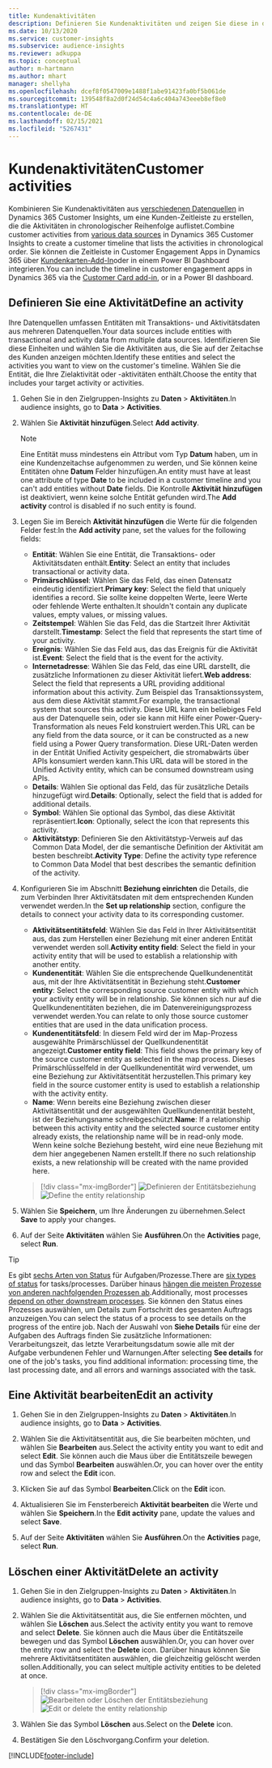 ```yaml
---
title: Kundenaktivitäten
description: Definieren Sie Kundenaktivitäten und zeigen Sie diese in der Kundenzeitleiste an.
ms.date: 10/13/2020
ms.service: customer-insights
ms.subservice: audience-insights
ms.reviewer: adkuppa
ms.topic: conceptual
author: m-hartmann
ms.author: mhart
manager: shellyha
ms.openlocfilehash: dcef8f0547009e1488f1abe91423fa0bf5b061de
ms.sourcegitcommit: 139548f8a2d0f24d54c4a6c404a743eeeb8ef8e0
ms.translationtype: HT
ms.contentlocale: de-DE
ms.lasthandoff: 02/15/2021
ms.locfileid: "5267431"
---
```

# <a name="customer-activities"></a><span data-ttu-id="88198-103">Kundenaktivitäten</span><span class="sxs-lookup"><span data-stu-id="88198-103">Customer activities</span></span>

<span data-ttu-id="88198-104">Kombinieren Sie Kundenaktivitäten aus [verschiedenen Datenquellen](data-sources.md) in Dynamics 365 Customer Insights, um eine Kunden-Zeitleiste zu erstellen, die die Aktivitäten in chronologischer Reihenfolge auflistet.</span><span class="sxs-lookup"><span data-stu-id="88198-104">Combine customer activities from [various data sources](data-sources.md) in Dynamics 365 Customer Insights to create a customer timeline that lists the activities in chronological order.</span></span> <span data-ttu-id="88198-105">Sie können die Zeitleiste in Customer Engagement Apps in Dynamics 365 über [Kundenkarten-Add-In](customer-card-add-in.md)oder in einem Power BI Dashboard integrieren.</span><span class="sxs-lookup"><span data-stu-id="88198-105">You can include the timeline in customer engagement apps in Dynamics 365 via the [Customer Card add-in](customer-card-add-in.md), or in a Power BI dashboard.</span></span>

## <a name="define-an-activity"></a><span data-ttu-id="88198-106">Definieren Sie eine Aktivität</span><span class="sxs-lookup"><span data-stu-id="88198-106">Define an activity</span></span>

<span data-ttu-id="88198-107">Ihre Datenquellen umfassen Entitäten mit Transaktions- und Aktivitätsdaten aus mehreren Datenquellen.</span><span class="sxs-lookup"><span data-stu-id="88198-107">Your data sources include entities with transactional and activity data from multiple data sources.</span></span> <span data-ttu-id="88198-108">Identifizieren Sie diese Einheiten und wählen Sie die Aktivitäten aus, die Sie auf der Zeitachse des Kunden anzeigen möchten.</span><span class="sxs-lookup"><span data-stu-id="88198-108">Identify these entities and select the activities you want to view on the customer's timeline.</span></span> <span data-ttu-id="88198-109">Wählen Sie die Entität, die Ihre Zielaktivität oder -aktivitäten enthält.</span><span class="sxs-lookup"><span data-stu-id="88198-109">Choose the entity that includes your target activity or activities.</span></span>

1. <span data-ttu-id="88198-110">Gehen Sie in den Zielgruppen-Insights zu **Daten** > **Aktivitäten**.</span><span class="sxs-lookup"><span data-stu-id="88198-110">In audience insights, go to **Data** > **Activities**.</span></span>

1. <span data-ttu-id="88198-111">Wählen Sie **Aktivität hinzufügen**.</span><span class="sxs-lookup"><span data-stu-id="88198-111">Select **Add activity**.</span></span>

   > [!NOTE]
   > <span data-ttu-id="88198-112">Eine Entität muss mindestens ein Attribut vom Typ **Datum** haben, um in eine Kundenzeitachse aufgenommen zu werden, und Sie können keine Entitäten ohne **Datum** Felder hinzufügen.</span><span class="sxs-lookup"><span data-stu-id="88198-112">An entity must have at least one attribute of type **Date** to be included in a customer timeline and you can't add entities without **Date** fields.</span></span> <span data-ttu-id="88198-113">Die Kontrolle **Aktivität hinzufügen** ist deaktiviert, wenn keine solche Entität gefunden wird.</span><span class="sxs-lookup"><span data-stu-id="88198-113">The **Add activity** control is disabled if no such entity is found.</span></span>

1. <span data-ttu-id="88198-114">Legen Sie im Bereich **Aktivität hinzufügen** die Werte für die folgenden Felder fest:</span><span class="sxs-lookup"><span data-stu-id="88198-114">In the **Add activity** pane, set the values for the following fields:</span></span>

   - <span data-ttu-id="88198-115">**Entität**: Wählen Sie eine Entität, die Transaktions- oder Aktivitätsdaten enthält.</span><span class="sxs-lookup"><span data-stu-id="88198-115">**Entity**: Select an entity that includes transactional or activity data.</span></span>
   - <span data-ttu-id="88198-116">**Primärschlüssel**: Wählen Sie das Feld, das einen Datensatz eindeutig identifiziert.</span><span class="sxs-lookup"><span data-stu-id="88198-116">**Primary key**: Select the field that uniquely identifies a record.</span></span> <span data-ttu-id="88198-117">Sie sollte keine doppelten Werte, leere Werte oder fehlende Werte enthalten.</span><span class="sxs-lookup"><span data-stu-id="88198-117">It shouldn't contain any duplicate values, empty values, or missing values.</span></span>
   - <span data-ttu-id="88198-118">**Zeitstempel**: Wählen Sie das Feld, das die Startzeit Ihrer Aktivität darstellt.</span><span class="sxs-lookup"><span data-stu-id="88198-118">**Timestamp**: Select the field that represents the start time of your activity.</span></span>
   - <span data-ttu-id="88198-119">**Ereignis**: Wählen Sie das Feld aus, das das Ereignis für die Aktivität ist.</span><span class="sxs-lookup"><span data-stu-id="88198-119">**Event**: Select the field that is the event for the activity.</span></span>
   - <span data-ttu-id="88198-120">**Internetadresse**: Wählen Sie das Feld, das eine URL darstellt, die zusätzliche Informationen zu dieser Aktivität liefert.</span><span class="sxs-lookup"><span data-stu-id="88198-120">**Web address**: Select the field that represents a URL providing additional information about this activity.</span></span> <span data-ttu-id="88198-121">Zum Beispiel das Transaktionssystem, aus dem diese Aktivität stammt.</span><span class="sxs-lookup"><span data-stu-id="88198-121">For example, the transactional system that sources this activity.</span></span> <span data-ttu-id="88198-122">Diese URL kann ein beliebiges Feld aus der Datenquelle sein, oder sie kann mit Hilfe einer Power-Query-Transformation als neues Feld konstruiert werden.</span><span class="sxs-lookup"><span data-stu-id="88198-122">This URL can be any field from the data source, or it can be constructed as a new field using a Power Query transformation.</span></span> <span data-ttu-id="88198-123">Diese URL-Daten werden in der Entität Unified Activity gespeichert, die stromabwärts über APIs konsumiert werden kann.</span><span class="sxs-lookup"><span data-stu-id="88198-123">This URL data will be stored in the Unified Activity entity, which can be consumed downstream using APIs.</span></span>
   - <span data-ttu-id="88198-124">**Details**: Wählen Sie optional das Feld, das für zusätzliche Details hinzugefügt wird.</span><span class="sxs-lookup"><span data-stu-id="88198-124">**Details**: Optionally, select the field that is added for additional details.</span></span>
   - <span data-ttu-id="88198-125">**Symbol**: Wählen Sie optional das Symbol, das diese Aktivität repräsentiert.</span><span class="sxs-lookup"><span data-stu-id="88198-125">**Icon**: Optionally, select the icon that represents this activity.</span></span>
   - <span data-ttu-id="88198-126">**Aktivitätstyp**: Definieren Sie den Aktivitätstyp-Verweis auf das Common Data Model, der die semantische Definition der Aktivität am besten beschreibt.</span><span class="sxs-lookup"><span data-stu-id="88198-126">**Activity Type**: Define the activity type reference to Common Data Model that best describes the semantic definition of the activity.</span></span>

1. <span data-ttu-id="88198-127">Konfigurieren Sie im Abschnitt **Beziehung einrichten** die Details, die zum Verbinden Ihrer Aktivitätsdaten mit dem entsprechenden Kunden verwendet werden.</span><span class="sxs-lookup"><span data-stu-id="88198-127">In the **Set up relationship** section, configure the details to connect your activity data to its corresponding customer.</span></span>

    - <span data-ttu-id="88198-128">**Aktivitätsentitätsfeld**: Wählen Sie das Feld in Ihrer Aktivitätsentität aus, das zum Herstellen einer Beziehung mit einer anderen Entität verwendet werden soll.</span><span class="sxs-lookup"><span data-stu-id="88198-128">**Activity entity field**: Select the field in your activity entity that will be used to establish a relationship with another entity.</span></span>
    - <span data-ttu-id="88198-129">**Kundenentität**: Wählen Sie die entsprechende Quellkundenentität aus, mit der Ihre Aktivitätsentität in Beziehung steht.</span><span class="sxs-lookup"><span data-stu-id="88198-129">**Customer entity**: Select the corresponding source customer entity with which your activity entity will be in relationship.</span></span> <span data-ttu-id="88198-130">Sie können sich nur auf die Quellkundenentitäten beziehen, die im Datenvereinigungsprozess verwendet werden.</span><span class="sxs-lookup"><span data-stu-id="88198-130">You can relate to only those source customer entities that are used in the data unification process.</span></span>
    - <span data-ttu-id="88198-131">**Kundenentitätsfeld**: In diesem Feld wird der im Map-Prozess ausgewählte Primärschlüssel der Quellkundenentität angezeigt.</span><span class="sxs-lookup"><span data-stu-id="88198-131">**Customer entity field**: This field shows the primary key of the source customer entity as selected in the map process.</span></span> <span data-ttu-id="88198-132">Dieses Primärschlüsselfeld in der Quellkundenentität wird verwendet, um eine Beziehung zur Aktivitätsentität herzustellen.</span><span class="sxs-lookup"><span data-stu-id="88198-132">This primary key field in the source customer entity is used to establish a relationship with the activity entity.</span></span>
    - <span data-ttu-id="88198-133">**Name**: Wenn bereits eine Beziehung zwischen dieser Aktivitätsentität und der ausgewählten Quellkundenentität besteht, ist der Beziehungsname schreibgeschützt.</span><span class="sxs-lookup"><span data-stu-id="88198-133">**Name**: If a relationship between this activity entity and the selected source customer entity already exists, the relationship name will be in read-only mode.</span></span> <span data-ttu-id="88198-134">Wenn keine solche Beziehung besteht, wird eine neue Beziehung mit dem hier angegebenen Namen erstellt.</span><span class="sxs-lookup"><span data-stu-id="88198-134">If there no such relationship exists, a new relationship will be created with the name provided here.</span></span>
   
   > [!div class="mx-imgBorder"]
   > <span data-ttu-id="88198-135">![Definieren der Entitätsbeziehung](media/activities-entities-define.png "Definieren Sie die Entitätsbeziehung")</span><span class="sxs-lookup"><span data-stu-id="88198-135">![Define the entity relationship](media/activities-entities-define.png "Define the entity relationship")</span></span>

1. <span data-ttu-id="88198-136">Wählen Sie **Speichern**, um Ihre Änderungen zu übernehmen.</span><span class="sxs-lookup"><span data-stu-id="88198-136">Select **Save** to apply your changes.</span></span>

1. <span data-ttu-id="88198-137">Auf der Seite **Aktivitäten** wählen Sie **Ausführen**.</span><span class="sxs-lookup"><span data-stu-id="88198-137">On the **Activities** page, select **Run**.</span></span>

> [!TIP]
> <span data-ttu-id="88198-138">Es gibt [sechs Arten von Status](system.md#status-types) für Aufgaben/Prozesse.</span><span class="sxs-lookup"><span data-stu-id="88198-138">There are [six types of status](system.md#status-types) for tasks/processes.</span></span> <span data-ttu-id="88198-139">Darüber hinaus [hängen die meisten Prozesse von anderen nachfolgenden Prozessen ab](system.md#refresh-policies).</span><span class="sxs-lookup"><span data-stu-id="88198-139">Additionally, most processes [depend on other downstream processes](system.md#refresh-policies).</span></span> <span data-ttu-id="88198-140">Sie können den Status eines Prozesses auswählen, um Details zum Fortschritt des gesamten Auftrags anzuzeigen.</span><span class="sxs-lookup"><span data-stu-id="88198-140">You can select the status of a process to see details on the progress of the entire job.</span></span> <span data-ttu-id="88198-141">Nach der Auswahl von **Siehe Details** für eine der Aufgaben des Auftrags finden Sie zusätzliche Informationen: Verarbeitungszeit, das letzte Verarbeitungsdatum sowie alle mit der Aufgabe verbundenen Fehler und Warnungen.</span><span class="sxs-lookup"><span data-stu-id="88198-141">After selecting **See details** for one of the job's tasks, you find additional information: processing time, the last processing date, and all errors and warnings associated with the task.</span></span>

## <a name="edit-an-activity"></a><span data-ttu-id="88198-142">Eine Aktivität bearbeiten</span><span class="sxs-lookup"><span data-stu-id="88198-142">Edit an activity</span></span>

1. <span data-ttu-id="88198-143">Gehen Sie in den Zielgruppen-Insights zu **Daten** > **Aktivitäten**.</span><span class="sxs-lookup"><span data-stu-id="88198-143">In audience insights, go to **Data** > **Activities**.</span></span>

2. <span data-ttu-id="88198-144">Wählen Sie die Aktivitätsentität aus, die Sie bearbeiten möchten, und wählen Sie **Bearbeiten** aus.</span><span class="sxs-lookup"><span data-stu-id="88198-144">Select the activity entity you want to edit and select **Edit**.</span></span> <span data-ttu-id="88198-145">Sie können auch die Maus über die Entitätszeile bewegen und das Symbol **Bearbeiten** auswählen.</span><span class="sxs-lookup"><span data-stu-id="88198-145">Or, you can hover over the entity row and select the **Edit** icon.</span></span>

3. <span data-ttu-id="88198-146">Klicken Sie auf das Symbol **Bearbeiten**.</span><span class="sxs-lookup"><span data-stu-id="88198-146">Click on the **Edit** icon.</span></span>

4. <span data-ttu-id="88198-147">Aktualisieren Sie im Fensterbereich **Aktivität bearbeiten** die Werte und wählen Sie **Speichern**.</span><span class="sxs-lookup"><span data-stu-id="88198-147">In the **Edit activity** pane, update the values and select **Save**.</span></span>

5. <span data-ttu-id="88198-148">Auf der Seite **Aktivitäten** wählen Sie **Ausführen**.</span><span class="sxs-lookup"><span data-stu-id="88198-148">On the **Activities** page, select **Run**.</span></span>

## <a name="delete-an-activity"></a><span data-ttu-id="88198-149">Löschen einer Aktivität</span><span class="sxs-lookup"><span data-stu-id="88198-149">Delete an activity</span></span>

1. <span data-ttu-id="88198-150">Gehen Sie in den Zielgruppen-Insights zu **Daten** > **Aktivitäten**.</span><span class="sxs-lookup"><span data-stu-id="88198-150">In audience insights, go to **Data** > **Activities**.</span></span>

2. <span data-ttu-id="88198-151">Wählen Sie die Aktivitätsentität aus, die Sie entfernen möchten, und wählen Sie **Löschen** aus.</span><span class="sxs-lookup"><span data-stu-id="88198-151">Select the activity entity you want to remove and select **Delete**.</span></span> <span data-ttu-id="88198-152">Sie können auch die Maus über die Entitätszeile bewegen und das Symbol **Löschen** auswählen.</span><span class="sxs-lookup"><span data-stu-id="88198-152">Or, you can hover over the entity row and select the **Delete** icon.</span></span> <span data-ttu-id="88198-153">Darüber hinaus können Sie mehrere Aktivitätsentitäten auswählen, die gleichzeitig gelöscht werden sollen.</span><span class="sxs-lookup"><span data-stu-id="88198-153">Additionally, you can select multiple activity entities to be deleted at once.</span></span>
   > [!div class="mx-imgBorder"]
   > <span data-ttu-id="88198-154">![Bearbeiten oder Löschen der Entitätsbeziehung](media/activities-entities-edit-delete.png "Bearbeiten oder Löschen der Entitätsbeziehung")</span><span class="sxs-lookup"><span data-stu-id="88198-154">![Edit or delete the entity relationship](media/activities-entities-edit-delete.png "Edit or delete the entity relationship")</span></span>

3. <span data-ttu-id="88198-155">Wählen Sie das Symbol **Löschen** aus.</span><span class="sxs-lookup"><span data-stu-id="88198-155">Select on the **Delete** icon.</span></span>

4. <span data-ttu-id="88198-156">Bestätigen Sie den Löschvorgang.</span><span class="sxs-lookup"><span data-stu-id="88198-156">Confirm your deletion.</span></span>


[!INCLUDE[footer-include](../includes/footer-banner.md)]